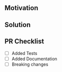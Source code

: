 <!--
Thank you for your Pull Request. Please provide a description above and review
the requirements below.

Bug fixes and new features should include tests.

Contributors guide: https://github.com/flashbots/contender/blob/main/CONTRIBUTING.md

The contributors guide includes instructions for running rustfmt and building the
documentation.
-->

<!-- ** Please select "Allow edits from maintainers" in the PR Options ** -->

## Motivation

<!--
Explain the context and why you're making that change. What is the problem
you're trying to solve? In some cases there is not a problem and this can be
thought of as being the motivation for your change.
-->

## Solution

<!--
Summarize the solution and provide any necessary context needed to understand
the code change.
-->

## PR Checklist

- [ ] Added Tests
- [ ] Added Documentation
- [ ] Breaking changes